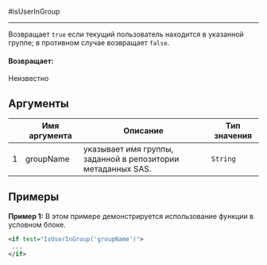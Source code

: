 #isUserInGroup

---

Возвращает `true` если текущий пользователь находится в указанной группе; в противном случае возвращает `false`.

#### Возвращает:

Неизвестно

## Аргументы

|  | Имя аргумента | Описание | Тип значения |
| --- | --- | --- | --- |
| 1 | groupName | указывает имя группы, заданной в репозитории метаданных SAS. | `String` |

## Примеры

**Пример 1:** В этом примере демонстрируется использование функции в условном блоке.
```xml
<if test="IsUserInGroup('groupName')">
 ...
</if>
```

